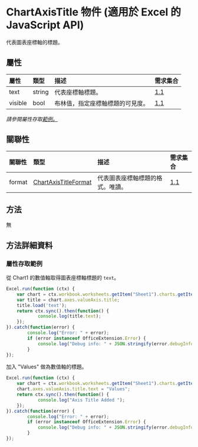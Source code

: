 # <a name="chartaxistitle-object-javascript-api-for-excel"></a>ChartAxisTitle 物件 (適用於 Excel 的 JavaScript API)

代表圖表座標軸的標題。

## <a name="properties"></a>屬性

| 屬性	       | 類型	    |描述| 需求集合|
|:---------------|:--------|:----------|:----|
|text|string|代表座標軸標題。|[1.1](../requirement-sets/excel-api-requirement-sets.md)|
|visible|bool|布林值，指定座標軸標題的可見度。|[1.1](../requirement-sets/excel-api-requirement-sets.md)|

_請參閱屬性存取[範例。](#property-access-examples)_

## <a name="relationships"></a>關聯性
| 關聯性 | 類型	    |描述| 需求集合|
|:---------------|:--------|:----------|:----|
|format|[ChartAxisTitleFormat](chartaxistitleformat.md)|代表圖表座標軸標題的格式。唯讀。|[1.1](../requirement-sets/excel-api-requirement-sets.md)|

## <a name="methods"></a>方法
無


## <a name="method-details"></a>方法詳細資料

### <a name="property-access-examples"></a>屬性存取範例
從 Chart1 的數值軸取得圖表座標軸標題的 `text`。

```js
Excel.run(function (ctx) { 
    var chart = ctx.workbook.worksheets.getItem("Sheet1").charts.getItem("Chart1");    
    var title = chart.axes.valueAxis.title;
    title.load('text');
    return ctx.sync().then(function() {
            console.log(title.text);
    });
}).catch(function(error) {
        console.log("Error: " + error);
        if (error instanceof OfficeExtension.Error) {
            console.log("Debug info: " + JSON.stringify(error.debugInfo));
        }
});
```

加入 "Values" 做為數值軸的標題。

```js
Excel.run(function (ctx) { 
    var chart = ctx.workbook.worksheets.getItem("Sheet1").charts.getItem("Chart1");    
    chart.axes.valueAxis.title.text = "Values";
    return ctx.sync().then(function() {
            console.log("Axis Title Added ");
    });
}).catch(function(error) {
        console.log("Error: " + error);
        if (error instanceof OfficeExtension.Error) {
            console.log("Debug info: " + JSON.stringify(error.debugInfo));
        }
});
```
